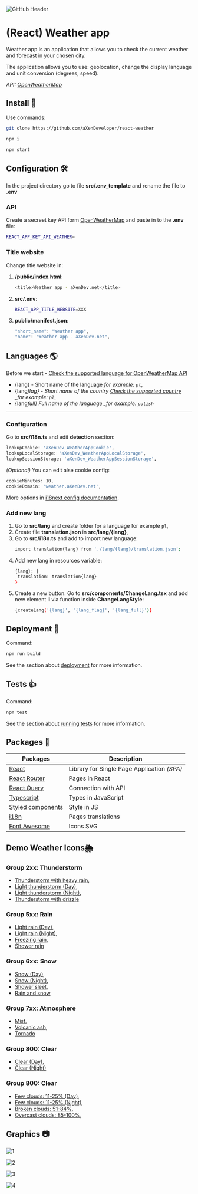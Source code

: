 ![GitHub Header](https://github.com/aXenDeveloper/react-weather/blob/main/screenshots/githubHeader.png?raw=true)

# (React) Weather app

Weather app is an application that allows you to check the current weather and forecast in your chosen city.

The application allows you to use: geolocation, change the display language and unit conversion (degrees, speed).

_API: [OpenWeatherMap](https://openweathermap.org/)_

## Install 🧰

Use commands:

```bash
git clone https://github.com/aXenDeveloper/react-weather

npm i

npm start
```

## Configuration 🛠️

In the project directory go to file **src/.env_template** and rename the file to **.env**

### API

Create a secreet key API form [OpenWeatherMap](https://openweathermap.org/) and paste in to the **.env** file:

```bash
REACT_APP_KEY_API_WEATHER=
```

### Title website

Change title website in:

1. **/public/index.html**:
   ```bash
   <title>Weather app - aXenDev.net</title>
   ```
2. **src/.env**:

   ```bash
   REACT_APP_TITLE_WEBSITE=XXX
   ```

3. **public/manifest.json**:
   ```bash
   "short_name": "Weather app",
   "name": "Weather app - aXenDev.net",
   ```

## Languages 🌎

Before we start - [Check the supported language for OpenWeatherMap API](https://openweathermap.org/current#multi)

- {lang} - Short name of the language _for example: `pl`_,
- {lang*flag} - Short name of the country [Check the supported country](https://flagpedia.net/index) \_for example: `pl`*,
- {lang*full} Full name of the language \_for example: `polish`*

---

### Configuration

Go to **src/i18n.ts** and edit **detection** section:

```bash
lookupCookie: 'aXenDev_WeatherAppCookie',
lookupLocalStorage: 'aXenDev_WeatherAppLocalStorage',
lookupSessionStorage: 'aXenDev_WeatherAppSessionStorage',
```

_(Optional)_ You can edit alse cookie config:

```bash
cookieMinutes: 10,
cookieDomain: 'weather.aXenDev.net',
```

More options in [i18next config documentation](https://www.i18next.com/overview/configuration-options).

### Add new lang

1. Go to **src/lang** and create folder for a language for example `pl`,
2. Create file **translation.json** in **src/lang/{lang}**,
3. Go to **src/i18n.ts** and add to import new language:
   ```bash
   import translation{lang} from './lang/{lang}/translation.json';
   ```
4. Add new lang in resources variable:
   ```bash
   {lang}: {
   	translation: translation{lang}
   }
   ```
5. Create a new button. Go to **src/components/ChangeLang.tsx** and add new element li via function inside **ChangeLangStyle**:
   ```bash
   {createLang('{lang}', '{lang_flag}', '{lang_full}')}
   ```

## Deployment 🔨

Command:

```bash
npm run build
```

See the section about [deployment](https://facebook.github.io/create-react-app/docs/deployment) for more information.

## Tests 👍

Command:

```bash
npm test
```

See the section about [running tests](https://facebook.github.io/create-react-app/docs/running-tests) for more information.

## Packages 📂

| Packages                                            | Description                                 |
| --------------------------------------------------- | ------------------------------------------- |
| [React](https://reactjs.org/)                       | Library for Single Page Application _(SPA)_ |
| [React Router](https://reactrouter.com/)            | Pages in React                              |
| [React Query](https://react-query.tanstack.com/)    | Connection with API                         |
| [Typescript](https://www.typescriptlang.org/)       | Types in JavaScript                         |
| [Styled components](https://styled-components.com/) | Style in JS                                 |
| [i18n](https://react.i18next.com/)                  | Pages translations                          |
| [Font Awesome](https://fontawesome.com/)            | Icons SVG                                   |

## Demo Weather Icons ​🌦️

### Group 2xx: Thunderstorm

- [Thunderstorm with heavy rain](https://weather.axendev.net/demoweather/202/d),
- [Light thunderstorm (Day)](https://weather.axendev.net/demoweather/210/d),
- [Light thunderstorm (Night)](https://weather.axendev.net/demoweather/210/n),
- [Thunderstorm with drizzle](https://weather.axendev.net/demoweather/231/d)

### Group 5xx: Rain

- [Light rain (Day)](https://weather.axendev.net/demoweather/500/d),
- [Light rain (Night)](https://weather.axendev.net/demoweather/500/n),
- [Freezing rain](https://weather.axendev.net/demoweather/511/d),
- [Shower rain](https://weather.axendev.net/demoweather/521/d)

### Group 6xx: Snow

- [Snow (Day)](https://weather.axendev.net/demoweather/601/d),
- [Snow (Night)](https://weather.axendev.net/demoweather/601/n),
- [Shower sleet](https://weather.axendev.net/demoweather/613/d),
- [Rain and snow](https://weather.axendev.net/demoweather/616/d)

### Group 7xx: Atmosphere

- [Mist](https://weather.axendev.net/demoweather/701/d),
- [Volcanic ash](https://weather.axendev.net/demoweather/762/d),
- [Tornado](https://weather.axendev.net/demoweather/781/d)

### Group 800: Clear

- [Clear (Day)](https://weather.axendev.net/demoweather/800/d),
- [Clear (Night)](https://weather.axendev.net/demoweather/800/n)

### Group 800: Clear

- [Few clouds: 11-25% (Day)](https://weather.axendev.net/demoweather/801/d),
- [Few clouds: 11-25% (Night)](https://weather.axendev.net/demoweather/801/n),
- [Broken clouds: 51-84%](https://weather.axendev.net/demoweather/803/d),
- [Overcast clouds: 85-100%](https://weather.axendev.net/demoweather/804/d),

## Graphics 📷

![1](https://github.com/aXenDeveloper/react-weather/blob/main/screenshots/1-min.png?raw=true)

![2](https://github.com/aXenDeveloper/react-weather/blob/main/screenshots/2-min.png?raw=true)

![3](https://github.com/aXenDeveloper/react-weather/blob/main/screenshots/3-min.png?raw=true)

![4](https://github.com/aXenDeveloper/react-weather/blob/main/screenshots/4-min.png?raw=true)
